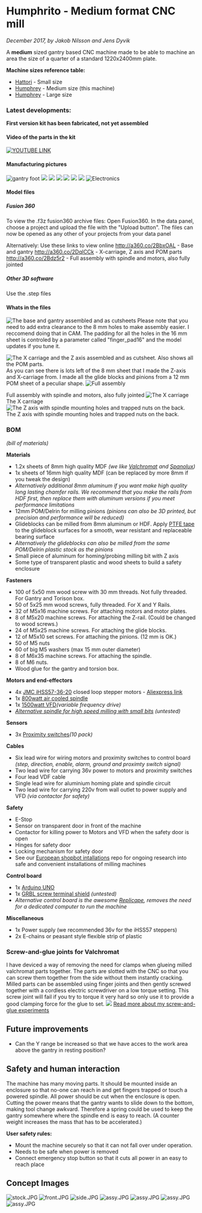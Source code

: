# Humphrito - Medium format CNC mill
*December 2017, by Jakob Nilsson and Jens Dyvik*

A **medium** sized gantry based CNC machine made to be able to machine an area the size of a quarter of a standard 1220x2400mm plate.

**Machine sizes reference table:**
* [Hattori](https://github.com/fellesverkstedet/fabricatable-machines/blob/master/hattori-small-format-cnc/README.md)  - Small size
* [Humphrey](https://github.com/fellesverkstedet/fabricatable-machines/blob/master/humphrito-medium-format-cnc/README.md) - Medium size (this machine)
* [Humphrey](https://github.com/fellesverkstedet/fabricatable-machines/blob/master/humphrey-large-format-cnc/README.md) - Large size


### Latest developments:

**First version kit has been fabricated, not yet assembled**

#### Video of the parts in the kit

[![YOUTUBE LINK](img/youtube_link.png)](https://www.youtube.com/watch?v=Xjq5qzolGBw&t=1s)


#### Manufacturing pictures


![](img/foot.jpg "gantry foot")
![](img/gantry_back.jpg)
![](img/gantry_iso.jpg)
![](img/gantry_side_on_y_axis.jpg)
![](img/milling_16mm.jpg)
![](img/pinions.jpg)
![](img/torsion_box_wo_back.jpg)
![](img/electronics.jpg "Electronics")

#### Model files
##### Fusion 360
To view the .f3z fusion360 archive files: 
Open Fusion360. In the data panel, choose a project and upload the file with the "Upload button".
The files can now be opened as any other of your projects from your data panel

Alternatively: Use these links to view online
http://a360.co/2BbxOAL - Base and gantry 
http://a360.co/2DqlCCk - X-carriage, Z axis and POM parts 
http://a360.co/2Bdz5r2 - Full assembly with spindle and motors, also fully jointed

##### Other 3D software
Use the .step files

#### Whats in the files

![](img/assy_and_cut_sheet1.JPG "The base and gantry assembled and as cutsheets")
Please note that you need to add extra clearance to the 8 mm holes to make assembly easier. I reccomend doing that in CAM. 
The padding for all the holes in the 16 mm sheet is controled by a parameter called "finger_pad16" and the model updates if you tune it.

![](img/assy_and_cut_sheet2.JPG "The X carriage and the Z axis assembled and as cutsheet. Also shows all the POM parts.")
As you can see there is lots left of the 8 mm sheet that I made the Z-axis and X-carriage from. I made all the glide blocks and pinions from a 12 mm POM sheet of a peculiar shape. 
![](img/overview.JPG "Full assembly")

Full assembly with spindle and motors, also fully jointed
![](img/x-carriage.JPG "The X carriage")
The X carriage
![](img/z-axis.JPG "The Z axis with spindle mounting holes and trapped nuts on the back.")
The Z axis with spindle mounting holes and trapped nuts on the back.

### BOM
*(bill of materials)*

**Materials**
* 1.2x sheets of 8mm high quality MDF *(we like [Valchromat](http://www.valchromat.pt/distribuidores.aspx?menuid=338) and [Spanolux](https://www.spanolux.com/en/solutions/black-mdf))*
* 1x sheets of 16mm high quality MDF (can be replaced by more 8mm if you tweak the design)
* *Alternatively additional 8mm aluminum if you want make high quality long lasting chamfer rails. We recommend that you make the rails from HDF first, then replace them with aluminum versions if you meet performance limitations*
* 12mm POM/Delrin for milling pinions *(pinions can also be 3D printed, but precision and performance will be reduced)*
* Glideblocks can be milled from 8mm aluminum or HDF. Apply [PTFE tape](https://www.amazon.co.uk/gp/product/B00DE2RUMC/ref=oh_aui_detailpage_o00_s00?ie=UTF8&psc=1) to the glideblock surfaces for a smooth, wear resistant and replaceable bearing surface
* *Alternatively the glideblocks can also be milled from the same POM/Delrin plastic stock as the pinions*
* Small piece of aluminum for homing/probing milling bit with Z axis
* Some type of transparent plastic and wood sheets to build a safety enclosure

**Fasteners**
* 100 of 5x50 mm wood screw with 30 mm threads. Not fully threaded. For Gantry and Torison box.
* 50 of 5x25 mm wood screws, fully threaded. For X and Y Rails.
* 32 of M5x16 machine screws. For attaching motors and motor plates.
* 8 of M5x20 machine screws. For attaching the Z-rail. (Could be changed to wood screws.)
* 24 of M5x25 machine screws. For attaching the glide blocks.
* 12 of M5x10 set screws. For attaching the pinions. (12 mm is OK.)
* 50 of M5 nuts
* 60 of big M5 washers (max 15 mm outer diameter)
* 8 of M6x35 machine screws. For attaching the spindle.
* 8 of M6 nuts.
* Wood glue for the gantry and torsion box.

**Motors and end-effectors**
* 4x [JMC iHSS57-36-20](http://www.jmc-motor.com/products.php?cid=248&id=118) closed loop stepper motors - [Aliexpress link](https://www.aliexpress.com/store/product/NEMA-23-2N-m-283ozf-in-Integrated-Closed-Loop-Stepper-motor-36VDC-JMC-iHSS57-36-20/1932111_32712473144.html?spm=2114.12010612.0.0.652b10ccMEcLrM)
* 1x [800watt air cooled spindle](https://www.aliexpress.com/store/product/Square-0-8KW-Air-cooled-Spindle-motor-ER11-24000rpm-400Hz-ENGRAVING-MILLING-GRIND-6-5A/907217_32665487318.html?spm=2114.12010612.0.0.54a41c927Yz5F6)
* 1x [1500watt VFD](https://www.aliexpress.com/store/product/Variable-Frequency-Drive-VFD-Inverter-1-5KW-2HP-220V-7A/907217_695200328.html?spm=2114.12010612.0.0.3b24f1efj9cBe2)*(variable frequency drive)*
* *[Alternative spindle for high speed milling with small bits](https://www.aliexpress.com/item/250w-40000rpm-ER8-Brushless-spindle-motor-MACH3-driver-DC36V-for-CNC-drilling-milling-carving-kits/32757165445.html?spm=a2g0s.13010208.99999999.271.VrrmR0) (untested)* 

**Sensors**
* 3x [Proximity switches](https://www.aliexpress.com/store/product/10PCS-inductive-proximity-sensor-SN04-N-three-wire-NPN-normally-open-Waterproof/907217_1939241212.html?spm=2114.12010612.0.0.43e2fadfhDJbTT)*(10 pack)*

**Cables**
* Six lead wire for wiring motors and proximity switches to control board *(step, direction, enable, alarm, ground and proximty switch signal)*
* Two lead wire for carrying 36v power to motors and proximity switches
* Four lead VDF cable
* Single lead wire for aluminium homing plate and spindle circuit
* Two lead wire for carrying 220v from wall outlet to power supply and VFD *(via contactor for safety)*

**Safety**
* E-Stop
* Sensor on transparent door in front of the machine
* Contactor for killing power to Motors and VFD when the safety door is open
* Hinges for safety door
* Locking mechanism for safety door
* See our [European shopbot intallations](https://github.com/fellesverkstedet/European-ShopBot-installations) repo for ongoing research into safe and convenient installations of milling machines

**Control board**
* 1x [Arduino UNO](https://store.arduino.cc/genuino-uno-rev3)
* 1x [GRBL screw terminal shield](https://www.tindie.com/products/18robots/grbl-compatible-cnc-shield-for-arduino/) *(untested)*
* *Alternative control board is the awesome [Replicape](https://www.thing-printer.com/product/replicape/), removes the need for a dedicated computer to run the machine*

**Miscellaneous**
* 1x Power supply (we recommended 36v for the iHSS57 steppers)
* 2x E-chains or peasant style flexible strip of plastic

### Screw-and-glue joints for Valchromat
I have deviced a way of removing the need for clamps when glueing milled valchromat parts together. The parts are slotted with the CNC so that you can screw them together from the side without them instantly cracking. Milled parts can be assembled using finger joints and then gently screwed together with a cordless electric screwdriver on a low torque setting. This screw joint will fail if you try to torque it very hard so only use it to provide a good clamping force for the glue to set.
![](img/experiment/screw_locked_finger_joint_test.jpg)
[Read more about my screw-and-glue experiments](experiment.md)

## Future improvements
* Can the Y range be increased so that we have acces to the work area above the gantry in resting position?

## Safety and human interaction

The machine has many moving parts. It should be mounted inside an enclosure so that no-one can reach in and get fingers trapped or touch a powered spindle. All power should be cut when the enclosure is open. Cutting the power means that the gantry wants to slide down to the bottom, making tool change awkvard. Therefore a spring could be used to keep the gantry somewhere where the spindle end is easy to reach. (A counter weight increases the mass that has to be accelerated.)

**User safety rules:**
* Mount the machine securely so that it can not fall over under operation.  
* Needs to be safe when power is removed 
* Connect emergency stop button so that it cuts all power in an easy to reach place

## Concept Images

![stock.JPG](img/stock.JPG "top 8mm bottom 16 mm valchromat")
![front.JPG](img/front.JPG "front view")
![side.JPG](img/side.JPG "side view")
![assy.JPG](img/assy.JPG "top view")
![assy.JPG](img/humphrito-core-platform.jpg "Rhino model")
![assy.JPG](img/humphrito-sketch-on-pallet.jpg "Rhino model")
![assy.JPG](img/humphrito-sketch-on-pallet2.jpg "Rhino model")

